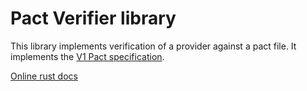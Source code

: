 # Pact Verifier library

This library implements verification of a provider against a pact file.
It implements the [V1 Pact specification](https://github.com/pact-foundation/pact-specification/tree/version-1).

[Online rust docs](https://docs.rs/pact_verifier/)
